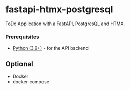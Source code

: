 # fastapi-htmx-postgresql
ToDo Application with a FastAPI, PostgresQL and HTMX.

### Prerequisites

- [Python (3.9+)](https://www.python.org/downloads/) - for the API backend

## Optional
- Docker
- docker-compose
